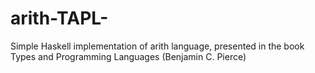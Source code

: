 # arith-TAPL-
Simple Haskell implementation of arith language, presented in the book Types and Programming Languages (Benjamin C. Pierce)

